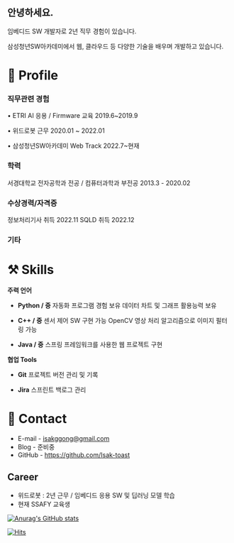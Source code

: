 ## 안녕하세요.

임베디드 SW 개발자로 2년 직무 경험이 있습니다.

삼성청년SW아카데미에서 웹, 클라우드 등 다양한 기술을 배우며 개발하고 있습니다.

# 🔎 Profile
### 직무관련 경험

• ETRI AI 응용 / Firmware 교육 2019.6~2019.9

• 위드로봇 근무 2020.01 ~ 2022.01

• 삼성청년SW아카데미 Web Track 2022.7~현재

### 학력

서경대학교 전자공학과 전공 / 컴퓨터과학과 부전공  2013.3 - 2020.02

### 수상경력/자격증

정보처리기사 취득 2022.11
SQLD 취득 2022.12

### 기타

# ⚒️ Skills
**주력 언어**

- **Python / 중**
    자동화 프로그램 경험 보유
    데이터 차트 및 그래프 활용능력 보유
    
- **C++ / 중**
    센서 제어 SW 구현 가능
    OpenCV 영상 처리 알고리즘으로 이미지 필터링 가능
    
- **Java / 중**
    스프링 프레임워크를 사용한 웹 프로젝트 구현
    

**협업 Tools**

- **Git**
    프로젝트 버전 관리 및 기록 
    
- **Jira**
    스프린트 백로그 관리

# 👋 Contact
- E-mail - isakggong@gmail.com
- Blog - 준비중
- GitHub - https://github.com/Isak-toast


## Career
- 위드로봇 : 2년 근무 / 임베디드 응용 SW 및 딥러닝 모델 학습
- 현재 SSAFY 교육생


[![Anurag's GitHub stats](https://github-readme-stats.vercel.app/api?username=Isak-toast)](https://github.com/anuraghazra/github-readme-stats)

[![Hits](https://hits.seeyoufarm.com/api/count/incr/badge.svg?url=https%3A%2F%2Fgithub.com%2FIsak-toast&count_bg=%232545ED&title_bg=%23555555&icon=&icon_color=%23E7E7E7&title=hits&edge_flat=false)](https://hits.seeyoufarm.com)
